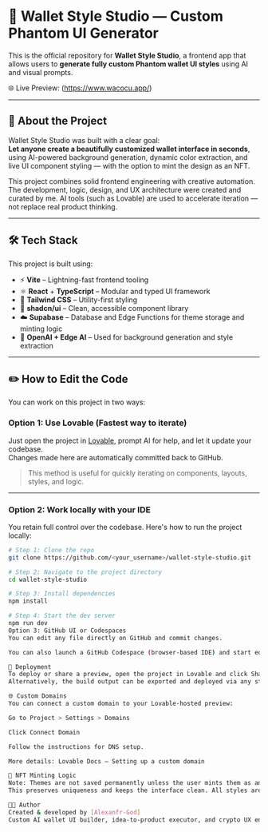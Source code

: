 # 💼 Wallet Style Studio — Custom Phantom UI Generator

This is the official repository for **Wallet Style Studio**, a frontend app that allows users to **generate fully custom Phantom wallet UI styles** using AI and visual prompts.

🌐 Live Preview: (https://www.wacocu.app/)

---

## 🧠 About the Project

Wallet Style Studio was built with a clear goal:  
**Let anyone create a beautifully customized wallet interface in seconds**, using AI-powered background generation, dynamic color extraction, and live UI component styling — with the option to mint the design as an NFT.

This project combines solid frontend engineering with creative automation. The development, logic, design, and UX architecture were created and curated by me. AI tools (such as Lovable) are used to accelerate iteration — not replace real product thinking.

---

## 🛠️ Tech Stack

This project is built using:

- ⚡ **Vite** – Lightning-fast frontend tooling
- ⚛️ **React** + **TypeScript** – Modular and typed UI framework
- 🎨 **Tailwind CSS** – Utility-first styling
- 🧱 **shadcn/ui** – Clean, accessible component library
- ☁️ **Supabase** – Database and Edge Functions for theme storage and minting logic
- 🧠 **OpenAI + Edge AI** – Used for background generation and style extraction

---

## ✏️ How to Edit the Code

You can work on this project in two ways:

### Option 1: Use Lovable (Fastest way to iterate)

Just open the project in [Lovable](https://lovable.dev/projects/9431a51c-2ffc-4f3e-8eb5-115819bf2c10), prompt AI for help, and let it update your codebase.  
Changes made here are automatically committed back to GitHub.

> This method is useful for quickly iterating on components, layouts, styles, and logic.

---

### Option 2: Work locally with your IDE

You retain full control over the codebase. Here's how to run the project locally:

```bash
# Step 1: Clone the repo
git clone https://github.com/<your_username>/wallet-style-studio.git

# Step 2: Navigate to the project directory
cd wallet-style-studio

# Step 3: Install dependencies
npm install

# Step 4: Start the dev server
npm run dev
Option 3: GitHub UI or Codespaces
You can edit any file directly on GitHub and commit changes.

You can also launch a GitHub Codespace (browser-based IDE) and start editing immediately.

🚀 Deployment
To deploy or share a preview, open the project in Lovable and click Share → Publish.
Alternatively, the build output can be exported and deployed via any static hosting provider (e.g. Vercel, Netlify).

🌐 Custom Domains
You can connect a custom domain to your Lovable-hosted preview:

Go to Project > Settings > Domains

Click Connect Domain

Follow the instructions for DNS setup.

More details: Lovable Docs – Setting up a custom domain

🧩 NFT Minting Logic
Note: Themes are not saved permanently unless the user mints them as an NFT.
This preserves uniqueness and keeps the interface clean. All styles are stored via Supabase and linked to wallet addresses for ownership tracking.

👨‍💻 Author
Created & developed by [Alexanfr-God]
Custom AI wallet UI builder, idea-to-product executor, and crypto UX enthusiast.
